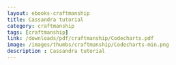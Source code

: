 ```yaml
---
layout: ebooks-craftmanship
title: Cassandra tutorial
category: craftmanship
tags: [craftmanship]
link: /downloads/pdf/craftmanship/Codecharts.pdf 
image: /images/thumbs/craftmanship/Codecharts-min.png
description : Cassandra tutorial 
---
```












